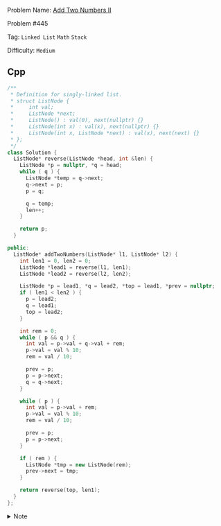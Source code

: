 Problem Name: [Add Two Numbers II](https://leetcode.com/problems/add-two-numbers-ii/description/)

Problem #445

Tag: `Linked List` `Math` `Stack`

Difficulty: `Medium`

## Cpp

```cpp
/**
 * Definition for singly-linked list.
 * struct ListNode {
 *     int val;
 *     ListNode *next;
 *     ListNode() : val(0), next(nullptr) {}
 *     ListNode(int x) : val(x), next(nullptr) {}
 *     ListNode(int x, ListNode *next) : val(x), next(next) {}
 * };
 */
class Solution {
  ListNode* reverse(ListNode *head, int &len) {
    ListNode *p = nullptr, *q = head;
    while ( q ) {
      ListNode *temp = q->next;
      q->next = p;
      p = q;

      q = temp;
      len++;
    }

    return p;
  }

public:
  ListNode* addTwoNumbers(ListNode* l1, ListNode* l2) {
    int len1 = 0, len2 = 0;
    ListNode *lead1 = reverse(l1, len1);
    ListNode *lead2 = reverse(l2, len2);

    ListNode *p = lead1, *q = lead2, *top = lead1, *prev = nullptr;
    if ( len1 < len2 ) {
      p = lead2;
      q = lead1;
      top = lead2;
    }

    int rem = 0;
    while ( p && q ) {
      int val = p->val + q->val + rem;
      p->val = val % 10;
      rem = val / 10;

      prev = p;
      p = p->next;
      q = q->next;
    }

    while ( p ) {
      int val = p->val + rem;
      p->val = val % 10;
      rem = val / 10;

      prev = p;
      p = p->next;
    }

    if ( rem ) {
      ListNode *tmp = new ListNode(rem);
      prev->next = tmp;
    }

    return reverse(top, len1);
  }
};
```

<details>
  <summary>Note</summary>
  <li>Reverse both linked list</li>
  <li>Add parallel nodes</li>
  <li>Careful about creating extra node if occurs overflow</li>
  <li>Reverse the output linked list</li>
</details>
